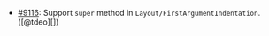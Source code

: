 * [#9116](https://github.com/rubocop/rubocop/issues/9116): Support `super` method in `Layout/FirstArgumentIndentation`. ([@tdeo][])
